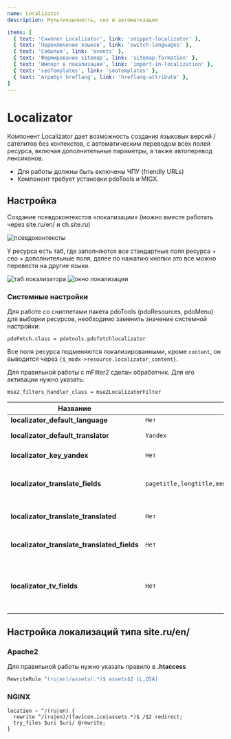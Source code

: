 ```yaml
---
name: Localizator
description: Мультиязычность, сео и автоматизация

items: [
  { text: 'Сниппет Localizator', link: 'snippet-localizator' },
  { text: 'Переключение языков', link: 'switch-languages' },
  { text: 'События', link: 'events' },
  { text: 'Формирование sitemap', link: 'sitemap-formation' },
  { text: 'Импорт в локализации', link: 'import-in-localization' },
  { text: 'seoTemplates', link: 'seotemplates' },
  { text: 'Атрибут hreflang', link: 'hreflang-attribute' },
]
---
```

# Localizator

Компонент Localizator дает возможность создания языковых версий / сателитов без контекстов, с автоматическим
переводом всех полей ресурса, включая дополнительные параметры, а также автоперевод лексиконов.

- Для работы должны быть включены ЧПУ (friendly URLs)
- Компонент требует установки pdoTools и MIGX.

## Настройка

Создание псевдоконтекстов «локализации» (можно вместе работать через site.ru/en/ и ch.site.ru)

![псевдоконтексты](https://file.modx.pro/files/a/2/d/a2d8c479da8603723ac5b480e0e2408d.png)

У ресурса есть таб, где заполняются все стандартные поля ресурса + сео + дополнительные поля, далее по нажатию кнопки это все можно перевести на другие языки.

![таб локализатора](https://file.modx.pro/files/1/5/2/152cc01c77ac4a8a5c923cb7204f678f.png)
![окно локализации](https://file.modx.pro/files/3/b/3/3b382b1f2be63655d70f844555369527.png)

### Системные настройки

Для работе со сниппетами пакета pdoTools (pdoResources, pdoMenu) для выборки ресурсов, необходимо заменить значение системной настройки:

```
pdoFetch.class = pdotools.pdofetchlocalizator
```

Все поля ресурса подменяются локализированными, кроме `content`, он выводится через `{$_modx->resource.localizator_content}`.

Для правильной работы с mFilter2 сделан обработчик. Для его активации нужно указать:

```
mse2_filters_handler_class = mse2LocalizatorFilter
```

| Название                                    | По умолчанию                                                                    | Описание                                                                                                                                                                                                     |
| ------------------------------------------- | ------------------------------------------------------------------------------- | ------------------------------------------------------------------------------------------------------------------------------------------------------------------------------------------------------------ |
| **localizator_default_language**            | `Нет`                                                                           | Ключ локализации по умолчанию                                                                                                                                                                                |
| **localizator_default_translator**          | `Yandex`                                                                        | Переводчик для автоматического перевода                                                                                                                                                                      |
| **localizator_key_yandex**                  | `Нет`                                                                           | API ключ для Яндекс переводчика, <https://translate.yandex.ru/developers/keys>                                                                                                                               |
| **localizator_translate_fields**            | `pagetitle,longtitle,menutitle,seotitle,keywords,introtext,description,content` | Список полей для перевода, которые будут переведены при использовании автоматического перевода, в том числе и доп.поля                                                                                       |
| **localizator_translate_translated**        | `Нет`                                                                           | При использовании автоматического перевода переведет ПУСТЫЕ поля у существующих локализаций                                                                                                                  |
| **localizator_translate_translated_fields** | `Нет`                                                                           | При использовании автоматического перевода перезапишет все поля локализациии                                                                                                                                 |
| **localizator_tv_fields**                   | `Нет`                                                                           | Указанные дополнительные поля будут доступны для редактирования в локализации. Оставьте настройку пустой, если нужны все доп.поля. Укажите поля со знаком минус в начале чтобы исключить доп.поля ('-image') |

## Настройка локализаций типа site.ru/en/

### Apache2

Для правильной работы нужно указать правило в **.htaccess**

```apache
RewriteRule ^(ru|en)/assets(.*)$ assets$2 [L,QSA]
```

### NGINX

```nginx
location ~ ^/(ru|en) {
  rewrite ^/(ru|en)/(favicon.ico|assets.*)$ /$2 redirect;
  try_files $uri $uri/ @rewrite;
}
```
